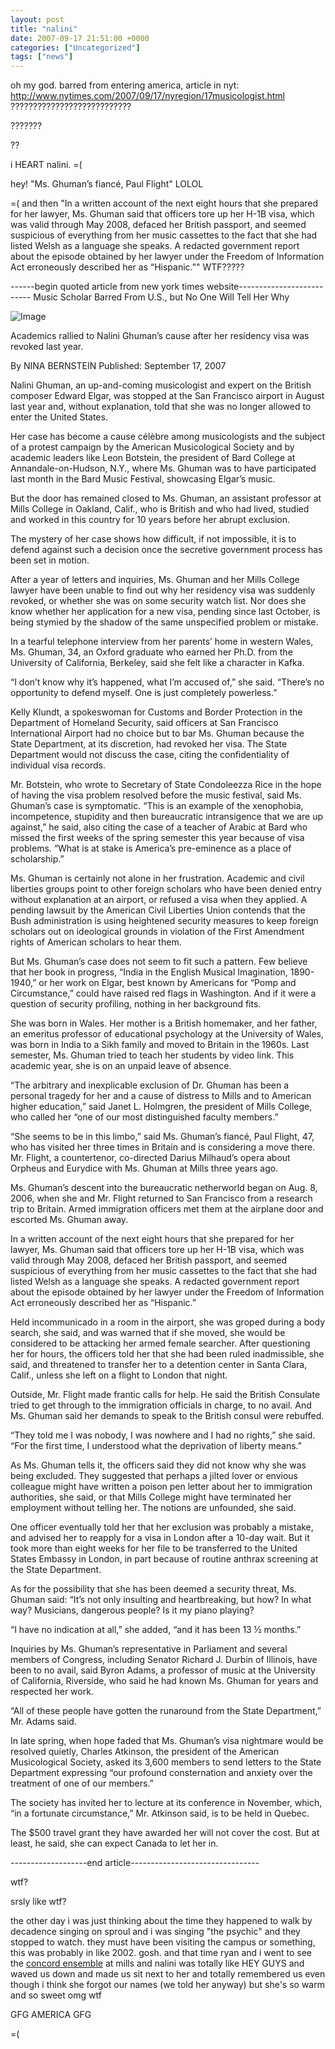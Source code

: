 ```yaml
---
layout: post
title: "nalini"
date: 2007-09-17 21:51:00 +0000
categories: ["Uncategorized"]
tags: ["news"]
---
```


oh my god. barred from entering america, article in nyt:
http://www.nytimes.com/2007/09/17/nyregion/17musicologist.html
???????????????????????????

???????

??

i HEART nalini. =(

hey! "Ms. Ghuman’s fiancé, Paul Flight" LOLOL

=( and then "In a written account of the next eight hours that she prepared for her lawyer, Ms. Ghuman said that officers tore up her H-1B visa, which was valid through May 2008, defaced her British passport, and seemed suspicious of everything from her music cassettes to the fact that she had listed Welsh as a language she speaks. A redacted government report about the episode obtained by her lawyer under the Freedom of Information Act erroneously described her as “Hispanic.”" WTF?????

------begin quoted article from new york times website--------------------------
Music Scholar Barred From U.S., but No One Will Tell Her Why

![Image](http://graphics8.nytimes.com/images/2007/09/17/nyregion/17musicologist.600.jpg)

Academics rallied to Nalini Ghuman’s cause after her residency visa was revoked last year.

By NINA BERNSTEIN
Published: September 17, 2007

Nalini Ghuman, an up-and-coming musicologist and expert on the British composer Edward Elgar, was stopped at the San Francisco airport in August last year and, without explanation, told that she was no longer allowed to enter the United States.

Her case has become a cause célèbre among musicologists and the subject of a protest campaign by the American Musicological Society and by academic leaders like Leon Botstein, the president of Bard College at Annandale-on-Hudson, N.Y., where Ms. Ghuman was to have participated last month in the Bard Music Festival, showcasing Elgar’s music.

But the door has remained closed to Ms. Ghuman, an assistant professor at Mills College in Oakland, Calif., who is British and who had lived, studied and worked in this country for 10 years before her abrupt exclusion.

The mystery of her case shows how difficult, if not impossible, it is to defend against such a decision once the secretive government process has been set in motion.

After a year of letters and inquiries, Ms. Ghuman and her Mills College lawyer have been unable to find out why her residency visa was suddenly revoked, or whether she was on some security watch list. Nor does she know whether her application for a new visa, pending since last October, is being stymied by the shadow of the same unspecified problem or mistake.

In a tearful telephone interview from her parents’ home in western Wales, Ms. Ghuman, 34, an Oxford graduate who earned her Ph.D. from the University of California, Berkeley, said she felt like a character in Kafka.

“I don’t know why it’s happened, what I’m accused of,” she said. “There’s no opportunity to defend myself. One is just completely powerless.”

Kelly Klundt, a spokeswoman for Customs and Border Protection in the Department of Homeland Security, said officers at San Francisco International Airport had no choice but to bar Ms. Ghuman because the State Department, at its discretion, had revoked her visa. The State Department would not discuss the case, citing the confidentiality of individual visa records.

Mr. Botstein, who wrote to Secretary of State Condoleezza Rice in the hope of having the visa problem resolved before the music festival, said Ms. Ghuman’s case is symptomatic. “This is an example of the xenophobia, incompetence, stupidity and then bureaucratic intransigence that we are up against,” he said, also citing the case of a teacher of Arabic at Bard who missed the first weeks of the spring semester this year because of visa problems. “What is at stake is America’s pre-eminence as a place of scholarship.”

Ms. Ghuman is certainly not alone in her frustration. Academic and civil liberties groups point to other foreign scholars who have been denied entry without explanation at an airport, or refused a visa when they applied. A pending lawsuit by the American Civil Liberties Union contends that the Bush administration is using heightened security measures to keep foreign scholars out on ideological grounds in violation of the First Amendment rights of American scholars to hear them.

But Ms. Ghuman’s case does not seem to fit such a pattern. Few believe that her book in progress, “India in the English Musical Imagination, 1890-1940,” or her work on Elgar, best known by Americans for “Pomp and Circumstance,” could have raised red flags in Washington. And if it were a question of security profiling, nothing in her background fits.

She was born in Wales. Her mother is a British homemaker, and her father, an emeritus professor of educational psychology at the University of Wales, was born in India to a Sikh family and moved to Britain in the 1960s. Last semester, Ms. Ghuman tried to teach her students by video link. This academic year, she is on an unpaid leave of absence.

“The arbitrary and inexplicable exclusion of Dr. Ghuman has been a personal tragedy for her and a cause of distress to Mills and to American higher education,” said Janet L. Holmgren, the president of Mills College, who called her “one of our most distinguished faculty members.”

“She seems to be in this limbo,” said Ms. Ghuman’s fiancé, Paul Flight, 47, who has visited her three times in Britain and is considering a move there. Mr. Flight, a countertenor, co-directed Darius Milhaud’s opera about Orpheus and Eurydice with Ms. Ghuman at Mills three years ago.

Ms. Ghuman’s descent into the bureaucratic netherworld began on Aug. 8, 2006, when she and Mr. Flight returned to San Francisco from a research trip to Britain. Armed immigration officers met them at the airplane door and escorted Ms. Ghuman away.

In a written account of the next eight hours that she prepared for her lawyer, Ms. Ghuman said that officers tore up her H-1B visa, which was valid through May 2008, defaced her British passport, and seemed suspicious of everything from her music cassettes to the fact that she had listed Welsh as a language she speaks. A redacted government report about the episode obtained by her lawyer under the Freedom of Information Act erroneously described her as “Hispanic.”

Held incommunicado in a room in the airport, she was groped during a body search, she said, and was warned that if she moved, she would be considered to be attacking her armed female searcher. After questioning her for hours, the officers told her that she had been ruled inadmissible, she said, and threatened to transfer her to a detention center in Santa Clara, Calif., unless she left on a flight to London that night.

Outside, Mr. Flight made frantic calls for help. He said the British Consulate tried to get through to the immigration officials in charge, to no avail. And Ms. Ghuman said her demands to speak to the British consul were rebuffed.

“They told me I was nobody, I was nowhere and I had no rights,” she said. “For the first time, I understood what the deprivation of liberty means.”

As Ms. Ghuman tells it, the officers said they did not know why she was being excluded. They suggested that perhaps a jilted lover or envious colleague might have written a poison pen letter about her to immigration authorities, she said, or that Mills College might have terminated her employment without telling her. The notions are unfounded, she said.

One officer eventually told her that her exclusion was probably a mistake, and advised her to reapply for a visa in London after a 10-day wait. But it took more than eight weeks for her file to be transferred to the United States Embassy in London, in part because of routine anthrax screening at the State Department.

As for the possibility that she has been deemed a security threat, Ms. Ghuman said: “It’s not only insulting and heartbreaking, but how? In what way? Musicians, dangerous people? Is it my piano playing?

“I have no indication at all,” she added, “and it has been 13 ½ months.”

Inquiries by Ms. Ghuman’s representative in Parliament and several members of Congress, including Senator Richard J. Durbin of Illinois, have been to no avail, said Byron Adams, a professor of music at the University of California, Riverside, who said he had known Ms. Ghuman for years and respected her work.

“All of these people have gotten the runaround from the State Department,” Mr. Adams said.

In late spring, when hope faded that Ms. Ghuman’s visa nightmare would be resolved quietly, Charles Atkinson, the president of the American Musicological Society, asked its 3,600 members to send letters to the State Department expressing “our profound consternation and anxiety over the treatment of one of our members.”

The society has invited her to lecture at its conference in November, which, “in a fortunate circumstance,” Mr. Atkinson said, is to be held in Quebec.

The $500 travel grant they have awarded her will not cover the cost. But at least, he said, she can expect Canada to let her in. 

-------------------end article--------------------------------
 

wtf?

srsly like wtf?

the other day i was just thinking about the time they happened to walk by decadence singing on sproul and i was singing "the psychic" and they stopped to watch. they must have been visiting the campus or something, this was probably in like 2002. gosh. and that time ryan and i went to see the [concord ensemble](http://www.concordensemble.com/) at mills and nalini was totally like HEY GUYS and waved us down and made us sit next to her and totally remembered us even though i think she forgot our names (we told her anyway) but she's so warm and so sweet omg wtf 

GFG AMERICA GFG

=(